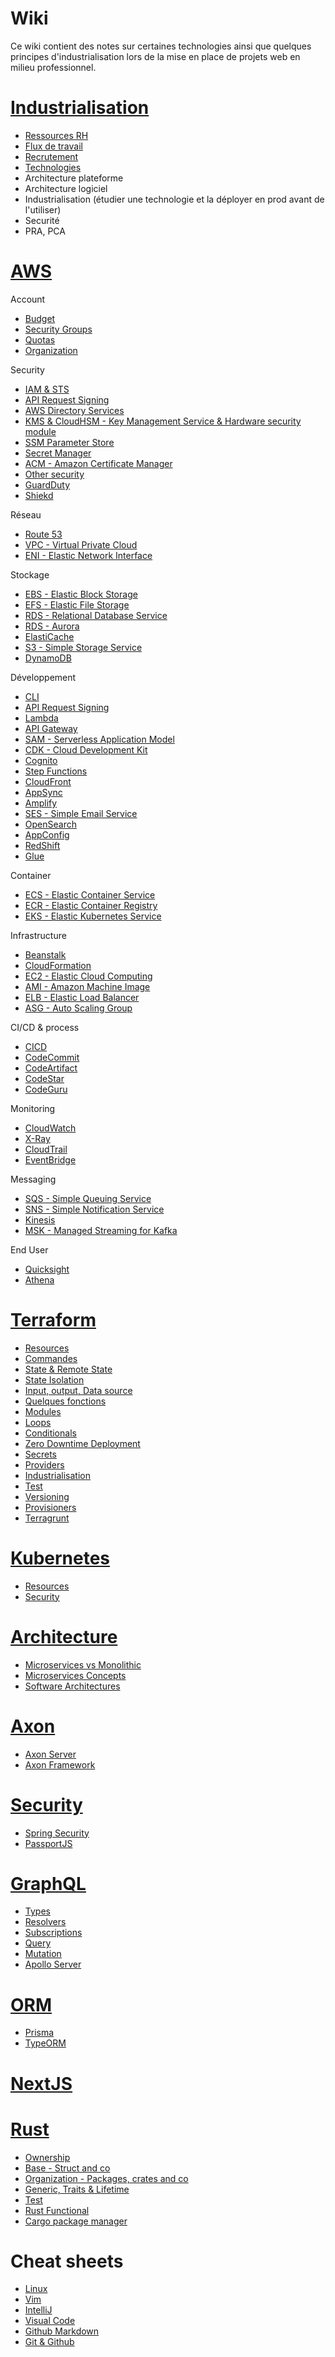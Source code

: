 # Wiki

Ce wiki contient des notes sur certaines technologies ainsi que quelques principes d'industrialisation lors de la mise en place de projets web en milieu professionnel.

# [Industrialisation](https://github.com/Cyphle/wiki/blob/main/Industrialisation/Industrialisation.md)

* [Ressources RH](https://github.com/Cyphle/wiki/blob/main/Industrialisation/Industrialisation_RessourcesRH.md)
* [Flux de travail](https://github.com/Cyphle/wiki/blob/main/Industrialisation/Industrialisation_FluxTravail.md)
* [Recrutement](https://github.com/Cyphle/wiki/blob/main/Industrialisation/Industrialisation_Recrutement.md)
* [Technologies](https://github.com/Cyphle/wiki/blob/main/Industrialisation/Industrialisation_Technologies.md)
* Architecture plateforme
* Architecture logiciel
* Industrialisation (étudier une technologie et la déployer en prod avant de l'utiliser)
* Securité
* PRA, PCA


# [AWS](https://github.com/Cyphle/wiki/blob/main/AWS/AWS.md)

Account
* [Budget](https://github.com/Cyphle/wiki/blob/main/AWS/AWS_Budget.md)
* [Security Groups](https://github.com/Cyphle/wiki/blob/main/AWS/AWS_SecurityGroups.md)
* [Quotas](https://github.com/Cyphle/wiki/blob/main/AWS/AWS_Quotas.md)
* [Organization](https://github.com/Cyphle/wiki/blob/main/AWS/AWS_Organization.md)

Security
* [IAM & STS](https://github.com/Cyphle/wiki/blob/main/AWS/AWS_IAM_STS.md)
* [API Request Signing](https://github.com/Cyphle/wiki/blob/main/AWS/AWS_APIRequestSigning.md)
* [AWS Directory Services](https://github.com/Cyphle/wiki/blob/main/AWS/AWS_AD.md)
* [KMS & CloudHSM - Key Management Service & Hardware security module](https://github.com/Cyphle/wiki/blob/main/AWS/AWS_KMS_CloudHSM.md)
* [SSM Parameter Store](https://github.com/Cyphle/wiki/blob/main/AWS/AWS_SSM.md)
* [Secret Manager](https://github.com/Cyphle/wiki/blob/main/AWS/AWS_SecretManager.md)
* [ACM - Amazon Certificate Manager](https://github.com/Cyphle/wiki/blob/main/AWS/AWS_ACM.md)
* [Other security](https://github.com/Cyphle/wiki/blob/main/AWS/AWS_OtherSecurity.md)
* [GuardDuty](https://github.com/Cyphle/wiki/blob/main/AWS/AWS_GuardDuty.md)
* [Shiekd](https://github.com/Cyphle/wiki/blob/main/AWS/AWS_Shield.md)

Réseau
* [Route 53](https://github.com/Cyphle/wiki/blob/main/AWS/AWS_Route53.md)
* [VPC - Virtual Private Cloud](https://github.com/Cyphle/wiki/blob/main/AWS/AWS_VPC.md)
* [ENI - Elastic Network Interface](https://github.com/Cyphle/wiki/blob/main/AWS/AWS_ENI.md)

Stockage
* [EBS - Elastic Block Storage](https://github.com/Cyphle/wiki/blob/main/AWS/AWS_EBS.md)
* [EFS - Elastic File Storage](https://github.com/Cyphle/wiki/blob/main/AWS/AWS_EFS.md)
* [RDS - Relational Database Service](https://github.com/Cyphle/wiki/blob/main/AWS/AWS_RDS.md)
* [RDS - Aurora](https://github.com/Cyphle/wiki/blob/main/AWS/AWS_RDS_Aurora.md)
* [ElastiCache](https://github.com/Cyphle/wiki/blob/main/AWS/AWS_ElastiCache.md)
* [S3 - Simple Storage Service](https://github.com/Cyphle/wiki/blob/main/AWS/AWS_S3.md)
* [DynamoDB](https://github.com/Cyphle/wiki/blob/main/AWS/AWS_DynamoDB.md)

Développement
* [CLI](https://github.com/Cyphle/wiki/blob/main/AWS/AWS_CLI.md)
* [API Request Signing](https://github.com/Cyphle/wiki/blob/main/AWS/AWS_APIRequestSigning.md)
* [Lambda](https://github.com/Cyphle/wiki/blob/main/AWS/AWS_Lambda.md)
* [API Gateway](https://github.com/Cyphle/wiki/blob/main/AWS/AWS_APIGateway.md)
* [SAM - Serverless Application Model](https://github.com/Cyphle/wiki/blob/main/AWS/AWS_SAM.md)
* [CDK - Cloud Development Kit](https://github.com/Cyphle/wiki/blob/main/AWS/AWS_CDK.md)
* [Cognito](https://github.com/Cyphle/wiki/blob/main/AWS/AWS_Cognito.md)
* [Step Functions](https://github.com/Cyphle/wiki/blob/main/AWS/AWS_StepFunctions.md)
* [CloudFront](https://github.com/Cyphle/wiki/blob/main/AWS/AWS_CloudFront.md)
* [AppSync](https://github.com/Cyphle/wiki/blob/main/AWS/AWS_AppSync.md)
* [Amplify](https://github.com/Cyphle/wiki/blob/main/AWS/AWS_Amplify.md)
* [SES - Simple Email Service](https://github.com/Cyphle/wiki/blob/main/AWS/AWS_SES.md)
* [OpenSearch](https://github.com/Cyphle/wiki/blob/main/AWS/AWS_OpenSearch.md)
* [AppConfig](https://github.com/Cyphle/wiki/blob/main/AWS/AWS_AppConfig.md)
* [RedShift](https://github.com/Cyphle/wiki/blob/main/AWS/AWS_RedShift.md)
* [Glue](https://github.com/Cyphle/wiki/blob/main/AWS/AWS_Glue.md)

Container
* [ECS - Elastic Container Service](https://github.com/Cyphle/wiki/blob/main/AWS/AWS_ECS.md)
* [ECR - Elastic Container Registry](https://github.com/Cyphle/wiki/blob/main/AWS/AWS_ECR.md)
* [EKS - Elastic Kubernetes Service](https://github.com/Cyphle/wiki/blob/main/AWS/AWS_EKS.md)

Infrastructure
* [Beanstalk](https://github.com/Cyphle/wiki/blob/main/AWS/AWS_Beanstalk.md)
* [CloudFormation](https://github.com/Cyphle/wiki/blob/main/AWS/AWS_CloudFormation.md)
* [EC2 - Elastic Cloud Computing](https://github.com/Cyphle/wiki/blob/main/AWS/AWS_EC2.md)
* [AMI - Amazon Machine Image](https://github.com/Cyphle/wiki/blob/main/AWS/AWS_AMI.md)
* [ELB - Elastic Load Balancer](https://github.com/Cyphle/wiki/blob/main/AWS/AWS_ELB.md)
* [ASG - Auto Scaling Group](https://github.com/Cyphle/wiki/blob/main/AWS/AWS_ASG.md)

CI/CD & process
* [CICD](https://github.com/Cyphle/wiki/blob/main/AWS/AWS_CICD.md)
* [CodeCommit](https://github.com/Cyphle/wiki/blob/main/AWS/AWS_CodeCommit.md)
* [CodeArtifact](https://github.com/Cyphle/wiki/blob/main/AWS/AWS_CodeArtifact.md)
* [CodeStar](https://github.com/Cyphle/wiki/blob/main/AWS/AWS_CodeStar.md)
* [CodeGuru](https://github.com/Cyphle/wiki/blob/main/AWS/AWS_CodeGuru.md)

Monitoring
* [CloudWatch](https://github.com/Cyphle/wiki/blob/main/AWS/AWS_CloudWatch.md)
* [X-Ray](https://github.com/Cyphle/wiki/blob/main/AWS/AWS_XRay.md)
* [CloudTrail](https://github.com/Cyphle/wiki/blob/main/AWS/AWS_CloudTrail.md)
* [EventBridge](https://github.com/Cyphle/wiki/blob/main/AWS/AWS_EventBridge.md)

Messaging
* [SQS - Simple Queuing Service](https://github.com/Cyphle/wiki/blob/main/AWS/AWS_SQS.md)
* [SNS - Simple Notification Service](https://github.com/Cyphle/wiki/blob/main/AWS/AWS_SNS.md)
* [Kinesis](https://github.com/Cyphle/wiki/blob/main/AWS/AWS_Kinesis.md)
* [MSK - Managed Streaming for Kafka](https://github.com/Cyphle/wiki/blob/main/AWS/AWS_MSK.md)

End User
* [Quicksight](https://github.com/Cyphle/wiki/blob/main/AWS/AWS_Quicksight.md)
* [Athena](https://github.com/Cyphle/wiki/blob/main/AWS/AWS_Athena.md)


# [Terraform](https://github.com/Cyphle/wiki/blob/main/Terraform/Terraform.md)

* [Resources](https://github.com/Cyphle/wiki/blob/main/Terraform/Terraform_Resources.md)
* [Commandes](https://github.com/Cyphle/wiki/blob/main/Terraform/Terraform_Commands.md)
* [State & Remote State](https://github.com/Cyphle/wiki/blob/main/Terraform/Terraform_States.md)
* [State Isolation](https://github.com/Cyphle/wiki/blob/main/Terraform/Terraform_Isolation.md)
* [Input, output, Data source](https://github.com/Cyphle/wiki/blob/main/Terraform/Terraform_Data.md)
* [Quelques fonctions](https://github.com/Cyphle/wiki/blob/main/Terraform/Terraform_Functions.md)
* [Modules](https://github.com/Cyphle/wiki/blob/main/Terraform/Terraform_Modules.md)
* [Loops](https://github.com/Cyphle/wiki/blob/main/Terraform/Terraform_Loops.md)
* [Conditionals](https://github.com/Cyphle/wiki/blob/main/Terraform/Terraform_Conditionals.md)
* [Zero Downtime Deployment](https://github.com/Cyphle/wiki/blob/main/Terraform/Terraform_ZeroDowntimeDeployment.md)
* [Secrets](https://github.com/Cyphle/wiki/blob/main/Terraform/Terraform_Secrets.md)
* [Providers](https://github.com/Cyphle/wiki/blob/main/Terraform/Terraform_Providers.md)
* [Industrialisation](https://github.com/Cyphle/wiki/blob/main/Terraform/Terraform_Industrialisation.md)
* [Test](https://github.com/Cyphle/wiki/blob/main/Terraform/Terraform_Test.md)
* [Versioning](https://github.com/Cyphle/wiki/blob/main/Terraform/Terraform_Versioning.md)
* [Provisioners](https://github.com/Cyphle/wiki/blob/main/Terraform/Terraform_Provisioners.md)
* [Terragrunt](https://github.com/Cyphle/wiki/blob/main/Terraform/Terraform_Terragrunt.md)


# [Kubernetes](https://github.com/Cyphle/wiki/blob/main/Kubernetes/Kubernetes.md)
* [Resources](https://github.com/Cyphle/wiki/blob/main/Kubernetes/Kubernetes_Resources.md)
* [Security](https://github.com/Cyphle/wiki/blob/main/Kubernetes/Kubernetes_Security.md)


# [Architecture](https://github.com/Cyphle/wiki/blob/main/Architecture/Architecture.md)
* [Microservices vs Monolithic](https://github.com/Cyphle/wiki/blob/main/Architecture/Architecture_MicroServiceVsMonolithic.md)
* [Microservices Concepts](https://github.com/Cyphle/wiki/blob/main/Architecture/Architecture_MicroServiceConcepts.md)
* [Software Architectures](https://github.com/Cyphle/wiki/blob/main/Architecture/Architecture_Software.md)


# [Axon](https://github.com/Cyphle/wiki/blob/main/Axon/Axon.md)
* [Axon Server](https://github.com/Cyphle/wiki/blob/main/Axon/Axon_Server.md)
* [Axon Framework](https://github.com/Cyphle/wiki/blob/main/Axon/Axon_Framework.md)


# [Security](https://github.com/Cyphle/wiki/blob/main/Security/Security_General.md)
* [Spring Security](https://github.com/Cyphle/wiki/blob/main/Security/Security_Spring_Security.md)
* [PassportJS](https://github.com/Cyphle/wiki/blob/main/Security/Security_Passportjs.md)


# [GraphQL](https://github.com/Cyphle/wiki/blob/main/GraphQL/GraphQL.md)
* [Types](https://github.com/Cyphle/wiki/blob/main/GraphQL/GraphQL_Types.md)
* [Resolvers](https://github.com/Cyphle/wiki/blob/main/GraphQL/GraphQL_Revolvers.md)
* [Subscriptions](https://github.com/Cyphle/wiki/blob/main/GraphQL/GraphQL_Subscriptions.md)
* [Query](https://github.com/Cyphle/wiki/blob/main/GraphQL/GraphQL_Query.md)
* [Mutation](https://github.com/Cyphle/wiki/blob/main/GraphQL/GraphQL_Mutation.md)
* [Apollo Server](https://github.com/Cyphle/wiki/blob/main/GraphQL/GraphQL_ApolloServer.md)


# [ORM](https://github.com/Cyphle/wiki/blob/main/ORM/ORM.md)
* [Prisma](https://github.com/Cyphle/wiki/blob/main/ORM/ORM_Prisma.md)
* [TypeORM](https://github.com/Cyphle/wiki/blob/main/ORM/ORM_TypeORM.md)

# [NextJS](https://github.com/Cyphle/wiki/blob/main/NextJS/NextJS.md)

# [Rust](https://github.com/Cyphle/wiki/blob/main/Rust/Rust.md)
* [Ownership](https://github.com/Cyphle/wiki/blob/main/Rust/Rust_Memory.md)
* [Base - Struct and co](https://github.com/Cyphle/wiki/blob/main/Rust/Rust_Base.md)
* [Organization - Packages, crates and co](https://github.com/Cyphle/wiki/blob/main/Rust/Rust_Organization.md)
* [Generic, Traits & Lifetime](https://github.com/Cyphle/wiki/blob/main/Rust/Rust_Generic.md)
* [Test](https://github.com/Cyphle/wiki/blob/main/Rust/Rust_Test.md)
* [Rust Functional](https://github.com/Cyphle/wiki/blob/main/Rust/Rust_Functional.md)
* [Cargo package manager](https://github.com/Cyphle/wiki/blob/main/Rust/Rust_Cargo.md)

# Cheat sheets

* [Linux](https://github.com/Cyphle/wiki/blob/main/CheatSheets/CheatSheet_Linux.md)
* [Vim](https://github.com/Cyphle/wiki/blob/main/CheatSheets/CheatSheet_Vim.md)
* [IntelliJ](https://github.com/Cyphle/wiki/blob/main/CheatSheets/CheatSheet_IntelliJ.md)
* [Visual Code](https://github.com/Cyphle/wiki/blob/main/CheatSheets/CheatSheet_VisualCode.md)
* [Github Markdown](https://github.com/Cyphle/wiki/blob/main/CheatSheets/CheatSheet_Markdown.md)
* [Git & Github](https://github.com/Cyphle/wiki/blob/main/CheatSheets/CheatSheet_Git.md)